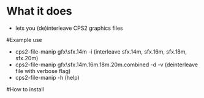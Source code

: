 # What it does
* lets you (de)interleave CPS2 graphics files

#Example use
* cps2-file-manip gfx\sfx.14m -i (interleave sfx.14m, sfx.16m, sfx.18m, sfx.20m)
* cps2-file-manip gfx\sfx.14m.16m.18m.20m.combined -d -v (deinterleave file with verbose flag)
* cps2-file-manip -h (help)

#How to install
